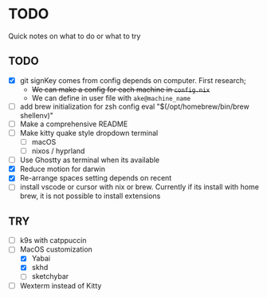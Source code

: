 # TODO

Quick notes on what to do or what to try

## TODO

- [x] git signKey comes from config depends on computer. First research;
  - ~~We can make a config for each machine in `config.nix`~~
  - We can define in user file with `ake@machine_name`
- [ ] add brew initialization for zsh config
      eval "$(/opt/homebrew/bin/brew shellenv)"
- [ ] Make a comprehensive README
- [ ] Make kitty quake style dropdown terminal
  - [ ] macOS
  - [ ] nixos / hyprland
- [ ] Use Ghostty as terminal when its available
- [x] Reduce motion for darwin
- [x] Re-arrange spaces setting depends on recent
- [ ] install vscode or cursor with nix or brew. Currently if its install with home brew, it is not possible to install extensions

## TRY

- [ ] k9s with catppuccin
- [ ] MacOS customization
    - [x] Yabai
    - [x] skhd
    - [ ] sketchybar
- [ ] Wexterm instead of Kitty
